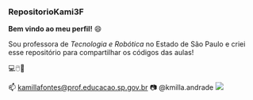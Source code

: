 ### RepositorioKami3F

**Bem vindo ao meu perfil!** 😄

Sou professora de _Tecnologia e Robótica_ no Estado de São Paulo e criei esse repositório para compartilhar os códigos das aulas!

💻🖱️📖

📫 kamillafontes@prof.educacao.sp.gov.br
📷 @kmilla.andrade
![](https://tenor.com/pt-BR/view/trade-crypto-live-learn-thecryptogunslinger-gif-15601032)
###
